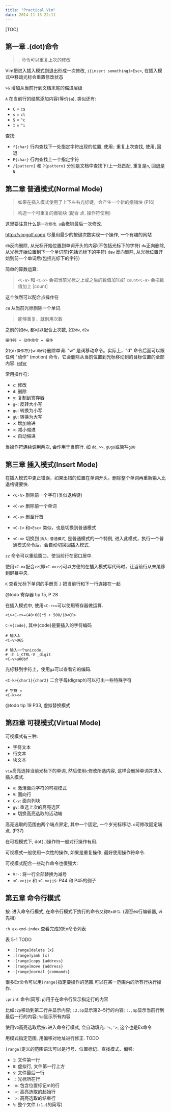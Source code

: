 ```yaml
---
title: "Practical Vim"
date: 2014-11-13 22:11
---
```


[TOC]

## 第一章 .(dot)命令 ##

> `.` 命令可以重复上次的修改

Vim把进入插入模式到退出形成一次修改, `i{insert something}<Esc>`, 在插入模式中移动光标会重置修改状态

`>G` 增加从当前行到文档末尾的缩进层级

`A` 在当前行的结尾添加内容(等价`$a`), 类似还有:

* `C` = `c$`
* `s` = `cl`
* `S` = `^c`
* `I` = `^i` 

查找:

* `f{char}` 行内查找下一处指定字符出现的位置, 使用`;` 重复上次查找, 使用`,`回退
* `F{char}` 行内查找上一个指定字符
* `/{pattern}` 和 `?{pattern}` 分别是文档中查找下/上一处匹配, 重复是`n`, 回退是`N`

## 第二章 普通模式(Normal Mode) ##

> 如果在插入模式使用了上下左右光标键，会产生一个新的撤销块 (P16)

> 构造一个可重复的撤销块 (配合 点`.`操作符使用)

这里要注意什么是`一次修改`. `u`会撤销最后一次修改.

<http://vimgolf.com/> 尽量用最少的按键次数实现一个操作, 一个有趣的网站

`db`反向删除, 从光标开始位置到单词开头的内容(不包括光标下的字符)
`dw`正向删除, 从光标开始位置到下一个单词前(包括光标下的字符)
`daw` 反向删除, 从光标位置开始到前一个单词后(包括光标下的字符)

简单的算数运算:

> `<C-a>` 和 `<C-x>` 会把当前光标之上或之后的数值加1/减1
> `count<C-a>` 会把数值加上 [count]

这个依然可以配合点操作符

`cW` 从当前光标删除一个单词.

> 能够重复，就别用次数

之前的如`dw`, 都可以配合上次数, 如`2dw`, `d2w`

`操作符 + 动作命令 = 操作`

如`{d:操作符}{w:动作}`删除单词. "w" 是词移动命令。实际上，"d" 命令后面可以跟任何 "动作" (motion) 命令，它会删除从当前位置到光标移动到的目标位置的全部内容. [refer](http://vimcdoc.sourceforge.net/doc/usr_04.html#04.1)

常用操作符:

* `c`: 修改
* `d`: 删除
* `y`: 复制到寄存器
* `g~`: 反转大小写
* `gu`: 转换为小写
* `gU`: 转换为大写
* `>`: 增加缩进
* `<`: 减小缩进
* `=`: 自动缩进

当操作符连续调用两次, 会作用于当前行. 如 `dd`, `>>`, `gUgU`或简写`gUU`

## 第三章 插入模式(Insert Mode) ##

在插入模式中更正错误，如果出错的位置在单词开头，删除整个单词再重新输入比退格键要快.

* `<C-h>` 删除前一个字符(类似退格键)
* `<C-w>` 删除前一个单词
* `<C-u>` 删至行首

* `<C-[>` 和`<Esc>` 类似，也是切换到普通模式
* `<C-o>` 切换到 `插入-普通模式`, 是普通模式的一个特例, 进入此模式，执行一个普通模式命令后，会自动切换回插入模式.

`zz` 命令可以重绘窗口，使当前行在窗口居中.

使用`<C-o>`配合`zz`(即`<C-o>zz`)可以方便的在插入模式写代码时，让当前行从末尾移到屏幕中央.

`K` 查看光标下单词的手册页
`J` 把当前行和下一行连接在一起

@todo 寄存器 tip 15, P 28

在插入模式中, 使用`<C-r>=`可以使用寄存器做运算.

	<i><C-r>=(40+60)*5 + 500/10<CR>

`C-v{code}`, 其中{code}是要插入的字符编码

	# 输入A
	<C-v>065

	# 输入一个unicode,
	# :h i_CTRL-V _digit
	<C-v>u00bf

光标移到字符上，使用`ga`可以查看它的编码.

`<C-k>{char1}{char2}` 二合字母(digraph)可以打出一些特殊字符

	# 字符 «
	<C-k><<

@todo tip 19 P33, 虚拟替换模式

## 第四章 可视模式(Virtual Mode) ##

可视模式有三种:

* 字符文本
* 行文本
* 块文本

`viw`高亮选择当前光标下的单词, 然后使用`c`修改所选内容, 这样会删掉单词并进入插入模式.

* `v`: 激活面向字符的可视模式
* `V`: 面向行
* `C-v`: 面向列块
* `gv`: 重选上次的高亮选区
* `o`: 切换高亮选取的活动端

高亮选取的范围由两个端点界定, 其中一个固定, 一个岁光标移动. `o`可修改固定端点. (P37)

在可视模式下, dot(`.`)操作符一般对行操作有用.

可视模式一般使用一次性的操作, 如果是重复操作, 最好使用操作符命令.

可视模式配合一些动作命令也很强大:

* `Vr-`: 将一行全部替换为减号
* `<C-v>jje` 和 `<C-v>jj$`: P44 和 P45的例子

## 第五章 命令行模式 ##

按`:`进入命令行模式, 在命令行模式下执行的命令又称`Ex命令`. (源至ex行编辑器, vi先祖)

`:h ex-cmd-index` 查看完成的Ex命令列表

表 5-1 TODO

* `:[range]delete [x]`
* `:[range]yank [x]`
* `:[range]copy {address}`
* `:[range]move {address}`
* `:[range]normal {commands}`

很多Ex命令可以用`[range]`指定要操作的范围.可以在某一范围内的所有行执行操作.

`:print` 命令(简写`:p`)用于在命令行显示指定行的内容

比如`:2p`移动到第二行并显示内容; `:2,5p`显示第2~5行的内容; `:.,$p`显示当前行到最后一行的内容; `%p`显示所有内容

使用`VG`高亮选取后按`:`进入命令行模式, 会自动填充`:'<,'>`, 这个也是Ex命令

用模式指定范围, 用偏移对地址进行修正. TODO

`[range]`定义的范围语法可以是行号、位置标记、查找模式、偏移:

* `1`: 文件第一行
* `0`: 虚拟行, 文件第一行上方
* `$`: 文件最后一行
* `.`: 光标所在行
* `'m`: 包含位置标记m的行
* `'<`: 高亮选取的起始行
* `'>`: 高亮选取的结束行
* `%`: 整个文件 (`:1,$`的简写)
